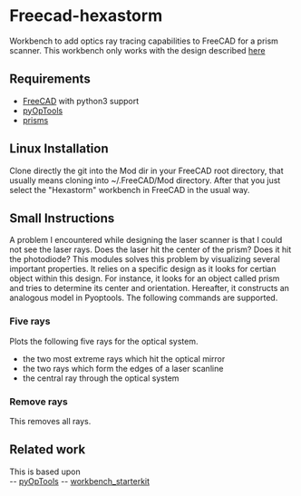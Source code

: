# Freecad-hexastorm

Workbench to add optics ray tracing capabilities to FreeCAD for a prism scanner.
This workbench only works with the design described [here](https://github.com/hstarmans/hexastorm_design)

## Requirements

- [FreeCAD](https://freecadweb.org/) with python3 support
- [pyOpTools](https://github.com/cihologramas/pyoptools)
- [prisms](https://github.com/hstarmans/opticaldesign)

## Linux Installation

Clone directly the git into the Mod dir in your FreeCAD root directory, that usually means cloning into ~/.FreeCAD/Mod
directory.
After that you just select the "Hexastorm" workbench in FreeCAD in the usual way. 


## Small Instructions

A problem I encountered while designing the laser scanner is that I could not see the laser rays.
Does the laser hit the center of the prism? Does it hit the photodiode?
This modules solves this problem by visualizing several important properties.
It relies on a specific design as it looks for certian object within this design.
For instance, it looks for an object called prism and tries to determine its center and orientation.
Hereafter, it constructs an analogous model in Pyoptools.
The following commands are supported.  

### Five rays

Plots the following five rays for the optical system.
- the two most extreme rays which hit the optical mirror
- the two rays which form the edges of a laser scanline
- the central ray through the optical system

### Remove rays

This removes all rays.

## Related work
This is based upon  
-- [pyOpTools](https://github.com/cihologramas/freecad-pyoptools/)
-- [workbench_starterkit](https://github.com/FreeCAD/freecad.workbench_starterkit)